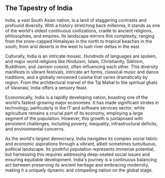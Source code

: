 ## **The Tapestry of India**

India, a vast South Asian nation, is a land of staggering contrasts and profound diversity. With a history stretching back millennia, it stands as one of the world's oldest continuous civilizations, cradle to ancient religions, philosophies, and empires. Its landscape mirrors this complexity, ranging from the snow-capped Himalayas in the north to tropical beaches in the south, from arid deserts in the west to lush river deltas in the east.

Culturally, India is an intricate mosaic. Hundreds of languages are spoken, and major world religions like Hinduism, Islam, Christianity, Sikhism, Buddhism, and Jainism coexist, often influencing each other. This diversity manifests in vibrant festivals, intricate art forms, classical music and dance traditions, and a globally renowned cuisine that varies dramatically by region. From the architectural marvel of the Taj Mahal to the spiritual ghats of Varanasi, India offers a sensory feast.

Economically, India is a rapidly developing nation, boasting one of the world's fastest-growing major economies. It has made significant strides in technology, particularly in the IT and software services sector, while agriculture remains a crucial part of its economy, employing a large segment of the population. However, this growth is juxtaposed with persistent challenges, including poverty, inequality, infrastructural deficits, and environmental concerns.

As the world's largest democracy, India navigates its complex social fabric and economic aspirations through a vibrant, albeit sometimes tumultuous, political landscape. Its youthful population represents immense potential, but harnessing this requires addressing deep-seated social issues and ensuring equitable development. India's journey is a continuous balancing act between preserving its ancient heritage and embracing modernity, making it a uniquely dynamic and compelling nation on the global stage.